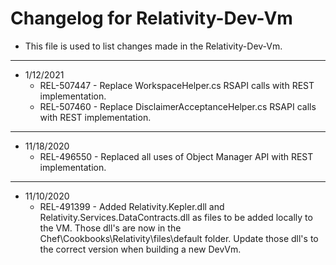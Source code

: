 # Changelog for Relativity-Dev-Vm

- This file is used to list changes made in the Relativity-Dev-Vm.

-------------------------

- 1/12/2021
	- REL-507447 - Replace WorkspaceHelper.cs RSAPI calls with REST implementation.
	- REL-507460 - Replace DisclaimerAcceptanceHelper.cs RSAPI calls with REST implementation.

-------------------------

- 11/18/2020
	- REL-496550 - Replaced all uses of Object Manager API with REST implementation.

-------------------------

- 11/10/2020
	- REL-491399 - Added Relativity.Kepler.dll and Relativity.Services.DataContracts.dll as files to be added locally to the VM. Those dll's  are now in the Chef\Cookbooks\Relativity\files\default folder. Update those dll's to the correct version when building a new DevVm.